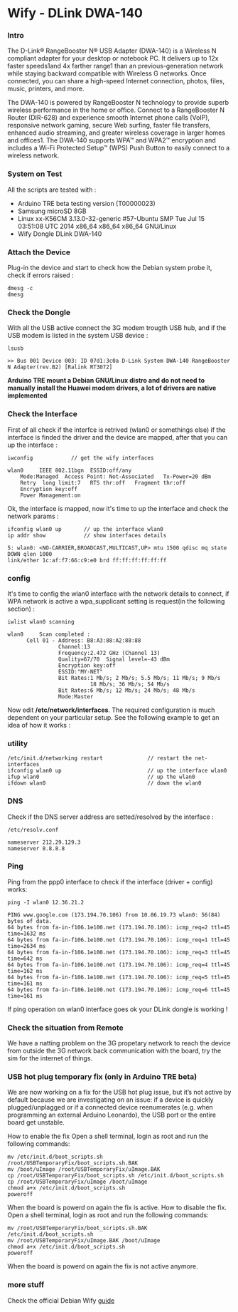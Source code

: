 Wify - DLink DWA-140
====================

### Intro 

The D-Link® RangeBooster N® USB Adapter (DWA-140) is a Wireless N compliant adapter for your desktop or notebook PC.
It delivers up to 12x faster speeds1and 4x farther range1 than an previous-generation network while staying backward
compatible with Wireless G networks. Once connected, you can share a high-speed Internet connection, photos, files,
music, printers, and more.

The DWA-140 is powered by RangeBooster N technology to provide superb wireless performance in the home or office.
Connect to a RangeBooster N Router (DIR-628) and experience smooth Internet phone calls (VoIP), responsive network
gaming, secure Web surfing, faster file transfers, enhanced audio streaming, and greater wireless coverage in larger
homes and offices1. The DWA-140 supports WPA™ and WPA2™ encryption and includes a Wi-Fi Protected Setup™ (WPS) Push
Button to easily connect to a wireless network.


### System on Test

All the scripts are tested with : 

+ Arduino TRE beta testing version (T00000023)
+ Samsung microSD 8GB
+ Linux xx-K56CM 3.13.0-32-generic #57-Ubuntu SMP Tue Jul 15 03:51:08 UTC 2014 x86_64 x86_64 x86_64 GNU/Linux
+ Wify Dongle DLink DWA-140


### Attach the Device 

Plug-in the device and start to check how the Debian system probe it, check if errors raised  : 

    dmesg -c 
    dmesg 


### Check the Dongle

With all the USB active connect the 3G modem trougth USB hub, and if the USB modem is listed in the system USB device : 

    lsusb 
    
    >> Bus 001 Device 003: ID 07d1:3c0a D-Link System DWA-140 RangeBooster N Adapter(rev.B2) [Ralink RT3072]
    

    
**Arduino TRE mount a Debian GNU/Linux distro and do not need to manually install the Huawei modem drivers, a lot of drivers are native implemented** 

### Check the Interface 

First of all check if the interfce is retrived (wlan0 or somethings else) if the interface is finded the driver and the device are mapped, after that you can up the interface : 

    iwconfig            // get the wify interfaces 
    
    wlan0     IEEE 802.11bgn  ESSID:off/any  
        Mode:Managed  Access Point: Not-Associated   Tx-Power=20 dBm   
        Retry  long limit:7   RTS thr:off   Fragment thr:off
        Encryption key:off
        Power Management:on
        

Ok, the interface is mapped, now it's time to up the interface and check the network params : 
          
    
    ifconfig wlan0 up       // up the interface wlan0
    ip addr show            // show interfaces details 
    
    5: wlan0: <NO-CARRIER,BROADCAST,MULTICAST,UP> mtu 1500 qdisc mq state DOWN qlen 1000
    link/ether 1c:af:f7:66:c9:e0 brd ff:ff:ff:ff:ff:ff
    
### config 

It's time to config the wlan0 interface with the network details to connect, if WPA network is active a wpa_supplicant 
setting is request(in the following section) : 

    iwlist wlan0 scanning 
    
    wlan0     Scan completed :
          Cell 01 - Address: B8:A3:88:A2:88:88
                    Channel:13
                    Frequency:2.472 GHz (Channel 13)
                    Quality=67/70  Signal level=-43 dBm  
                    Encryption key:off
                    ESSID:"MY-NET"
                    Bit Rates:1 Mb/s; 2 Mb/s; 5.5 Mb/s; 11 Mb/s; 9 Mb/s
                              18 Mb/s; 36 Mb/s; 54 Mb/s
                    Bit Rates:6 Mb/s; 12 Mb/s; 24 Mb/s; 48 Mb/s
                    Mode:Master


Now edit **/etc/network/interfaces**. The required configuration is much dependent on your particular setup. See the following example to get an idea of how it works : 

    
    
### utility

    /etc/init.d/networking restart              // restart the net-interfaces
    ifconfig wlan0 up                           // up the interface wlan0
    ifup wlan0                                  // up the wlan0 
    ifdown wlan0                                // down the wlan0

    


### DNS

Check if the DNS server address are setted/resolved by the interface : 

    /etc/resolv.conf
    
    nameserver 212.29.129.3
    nameserver 8.8.8.8
          
### Ping     
Ping from the ppp0 interface to check if the interface (driver + config) works: 

    ping -I wlan0 12.36.21.2
    
    PING www.google.com (173.194.70.106) from 10.86.19.73 wlan0: 56(84) bytes of data.
    64 bytes from fa-in-f106.1e100.net (173.194.70.106): icmp_req=2 ttl=45 time=1632 ms
    64 bytes from fa-in-f106.1e100.net (173.194.70.106): icmp_req=1 ttl=45 time=2634 ms
    64 bytes from fa-in-f106.1e100.net (173.194.70.106): icmp_req=3 ttl=45 time=642 ms
    64 bytes from fa-in-f106.1e100.net (173.194.70.106): icmp_req=4 ttl=45 time=162 ms
    64 bytes from fa-in-f106.1e100.net (173.194.70.106): icmp_req=5 ttl=45 time=161 ms
    64 bytes from fa-in-f106.1e100.net (173.194.70.106): icmp_req=6 ttl=45 time=161 ms
    
If ping operation on wlan0 interface goes ok your DLink dongle is working ! 

    
### Check the situation from Remote 
We have a natting problem on the 3G propetary network to reach the device from outside the 3G network back communication with the board, try the sim for the internet of things. 

### USB hot plug temporary fix (only in Arduino TRE beta)
We are now working on a fix for the USB hot plug issue, but it’s not active by default because we are investigating on an issue: if a device is quickly plugged/unplagged or if a connected device reenumerates (e.g. when programming an external Arduino Leonardo), the USB port or the entire board get unstable. 

How to enable the fix Open a shell terminal, login as root  and run the following commands: 

    mv /etc/init.d/boot_scripts.sh /root/USBTemporaryFix/boot_scripts.sh.BAK 
    mv /boot/uImage /root/USBTemporaryFix/uImage.BAK 
    cp /root/USBTemporaryFix/boot_scripts.sh /etc/init.d/boot_scripts.sh 
    cp /root/USBTemporaryFix/uImage /boot/uImage 
    chmod a+x /etc/init.d/boot_scripts.sh 
    poweroff 
    
When the board is powerd on again the fix is active. How to disable the fix. Open a shell terminal, login as root  and run the following commands:

    mv /root/USBTemporaryFix/boot_scripts.sh.BAK /etc/init.d/boot_scripts.sh  
    mv /root/USBTemporaryFix/uImage.BAK /boot/uImage 
    chmod a+x /etc/init.d/boot_scripts.sh 
    poweroff 
    
When the board is powerd on again the fix is not active anymore.


### more stuff 
Check the official Debian Wify [guide][1]

[1]: https://wiki.debian.org/WiFi/HowToUse
